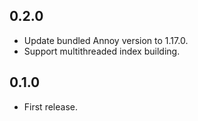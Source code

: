 ## 0.2.0
- Update bundled Annoy version to 1.17.0.
- Support multithreaded index building.

## 0.1.0
- First release.
